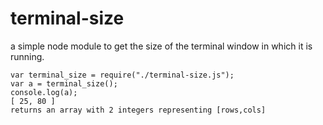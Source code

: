 # terminal-size
a simple node module to get the size of the terminal window in which it is running.


    var terminal_size = require("./terminal-size.js");
    var a = terminal_size();
    console.log(a);
    [ 25, 80 ]
    returns an array with 2 integers representing [rows,cols]
